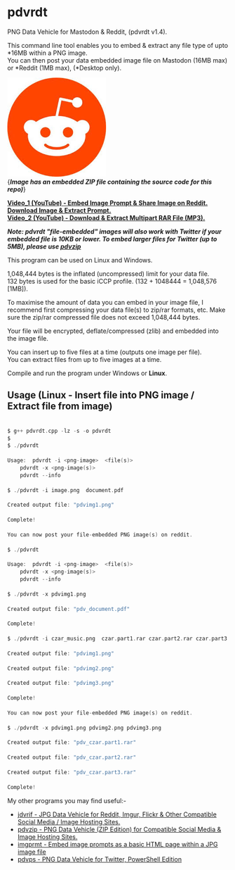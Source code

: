 # pdvrdt

PNG Data Vehicle for Mastodon & Reddit, (pdvrdt v1.4).

This command line tool enables you to embed & extract any file type of upto *16MB within a PNG image.  
You can then post your data embedded image file on Mastodon (16MB max) or \*Reddit (1MB max), (\*Desktop only).

![Demo Image](https://github.com/CleasbyCode/pdvrdt/blob/main/demo_image/reddit.png)  
{***Image has an embedded ZIP file containing the source code for this repo)***} 

[**Video_1 (YouTube) - Embed Image Prompt & Share Image on Reddit. Download Image & Extract Prompt.**](https://youtu.be/HqBbsCjenZQ)  
[**Video_2 (YouTube) - Download & Extract Multipart RAR File (MP3).**](https://youtu.be/SHElh8VJ3ZQ)  

***Note: pdvrdt "file-embedded" images will also work with Twitter if your embedded file is 10KB or lower.
	 To embed larger files for Twitter (up to 5MB), please use [pdvzip](https://github.com/CleasbyCode/pdvzip)***

This program can be used on Linux and Windows.
 
1,048,444 bytes is the inflated (uncompressed) limit for your data file.  
132 bytes is used for the basic iCCP profile. (132 + 1048444 = 1,048,576 [1MB]).

To maximise the amount of data you can embed in your image file, I recommend first compressing your 
data file(s) to zip/rar formats, etc.  Make sure the zip/rar compressed file does not exceed 1,048,444 bytes.

Your file will be encrypted, deflate/compressed (zlib) and embedded into the image file.

You can insert up to five files at a time (outputs one image per file).  
You can extract files from up to five images at a time.

Compile and run the program under Windows or **Linux**.

## Usage (Linux - Insert file into PNG image / Extract file from image)

```c

$ g++ pdvrdt.cpp -lz -s -o pdvrdt
$
$ ./pdvrdt 

Usage:  pdvrdt -i <png-image>  <file(s)>  
	pdvrdt -x <png-image(s)>  
	pdvrdt --info

$ ./pdvrdt -i image.png  document.pdf
  
Created output file: "pdvimg1.png"  

Complete!  

You can now post your file-embedded PNG image(s) on reddit.  

$ ./pdvrdt

Usage:  pdvrdt -i <png-image>  <file(s)>  
	pdvrdt -x <png-image(s)>  
	pdvrdt --info
        
$ ./pdvrdt -x pdvimg1.png

Created output file: "pdv_document.pdf"  

Complete!  

$ ./pdvrdt -i czar_music.png  czar.part1.rar czar.part2.rar czar.part3.rar  

Created output file: "pdvimg1.png"

Created output file: "pdvimg2.png"

Created output file: "pdvimg3.png"

Complete!

You can now post your file-embedded PNG image(s) on reddit.  

$ ./pdvrdt -x pdvimg1.png pdvimg2.png pdvimg3.png  

Created output file: "pdv_czar.part1.rar"

Created output file: "pdv_czar.part2.rar"

Created output file: "pdv_czar.part3.rar"  

Complete!

```

 My other programs you may find useful:-

* [jdvrif - JPG Data Vehicle for Reddit, Imgur, Flickr & Other Compatible Social Media / Image Hosting Sites.](https://github.com/CleasbyCode/jdvrif)
* [pdvzip - PNG Data Vehicle (ZIP Edition) for Compatible Social Media & Image Hosting Sites.](https://github.com/CleasbyCode/pdvzip)
* [imgprmt - Embed image prompts as a basic HTML page within a JPG image file](https://github.com/CleasbyCode/imgprmt)
* [pdvps - PNG Data Vehicle for Twitter, PowerShell Edition](https://github.com/CleasbyCode/pdvps)   

##

